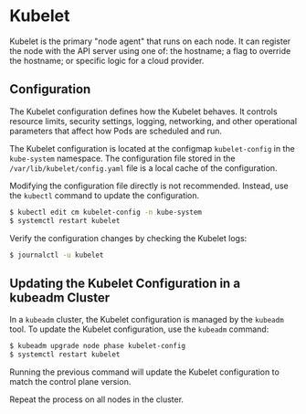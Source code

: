 # Kubelet

Kubelet is the primary "node agent" that runs on each node. It can register the node with the API server using one of: the hostname; a flag to override the hostname; or specific logic for a cloud provider.

## Configuration

The Kubelet configuration defines how the Kubelet behaves. It controls resource limits, security settings, logging, networking, and other operational parameters that affect how Pods are scheduled and run.

The Kubelet configuration is located at the configmap `kubelet-config` in the `kube-system` namespace. The configuration file stored in the `/var/lib/kubelet/config.yaml` file is a local cache of the configuration.

Modifying the configuration file directly is not recommended. Instead, use the `kubectl` command to update the configuration.


```bash
$ kubectl edit cm kubelet-config -n kube-system
$ systemctl restart kubelet
```

Verify the configuration changes by checking the Kubelet logs:

```bash
$ journalctl -u kubelet
```

## Updating the Kubelet Configuration in a kubeadm Cluster

In a `kubeadm` cluster, the Kubelet configuration is managed by the `kubeadm` tool. To update the Kubelet configuration, use the `kubeadm` command:

```bash
$ kubeadm upgrade node phase kubelet-config 
$ systemctl restart kubelet
```

Running the previous command will update the Kubelet configuration to match the control plane version. 

Repeat the process on all nodes in the cluster.











